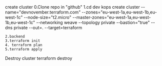 create cluster
0.Clone repo in "github"
    1.cd dev
kops create cluster  --name="devnovember.terraform.com" --zones="eu-west-1a,eu-west-1b,eu-west-1c" --node-size="t2.micro" --master-zones="eu-west-1a,eu-west-1b,eu-west-1c"      --networking weave --topology private --bastion="true"  --dns private  --out=. --target=terraform


    2.backend
    3.terraform init
    4. terraform plan
    5.terraform apply

Destroy cluster
terraform destroy

